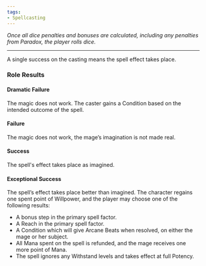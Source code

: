 ```yaml
---
tags:
- Spellcasting
---
```


_Once all dice penalties and bonuses are calculated, including any penalties from Paradox, the player rolls dice._

---

A single success on the casting means the spell effect takes place.

### Role Results

#### Dramatic Failure

The magic does not work. The caster gains a Condition based on the intended outcome of the spell.

#### Failure

The magic does not work, the mage’s imagination is not made real.

#### Success

The spell's effect takes place as imagined.

#### Exceptional Success

The spell’s effect takes place better than imagined. The character regains one spent point of Willpower, and the player may choose one of the following results:
- A bonus step in the primary spell factor.
- A Reach in the primary spell factor.
- A Condition which will give Arcane Beats when resolved, on either the mage or her subject.
- All Mana spent on the spell is refunded, and the mage receives one more point of Mana.
- The spell ignores any Withstand levels and takes effect at full Potency.